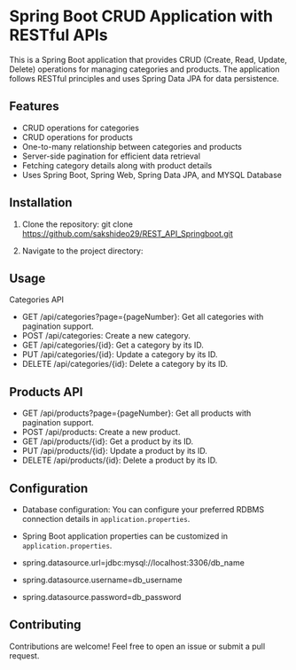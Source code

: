 
# Spring Boot CRUD Application with RESTful APIs

This is a Spring Boot application that provides CRUD (Create, Read, Update, Delete) operations for managing categories and products. The application follows RESTful principles and uses Spring Data JPA for data persistence.

## Features

- CRUD operations for categories
- CRUD operations for products
- One-to-many relationship between categories and products
- Server-side pagination for efficient data retrieval
- Fetching category details along with product details
- Uses Spring Boot, Spring Web, Spring Data JPA, and MYSQL Database 

## Installation

1. Clone the repository:
git clone https://github.com/sakshideo29/REST_API_Springboot.git

2. Navigate to the project directory:

## Usage

 Categories API

- GET /api/categories?page={pageNumber}: Get all categories with pagination support.
- POST /api/categories: Create a new category.
- GET /api/categories/{id}: Get a category by its ID.
- PUT /api/categories/{id}: Update a category by its ID.
- DELETE /api/categories/{id}: Delete a category by its ID.

## Products API

- GET /api/products?page={pageNumber}: Get all products with pagination support.
- POST /api/products: Create a new product.
- GET /api/products/{id}: Get a product by its ID.
- PUT /api/products/{id}: Update a product by its ID.
- DELETE /api/products/{id}: Delete a product by its ID.
  
 ## Configuration

- Database configuration: You can configure your preferred RDBMS connection details in `application.properties`.
- Spring Boot application properties can be customized in `application.properties`.

- spring.datasource.url=jdbc:mysql://localhost:3306/db_name
- spring.datasource.username=db_username
- spring.datasource.password=db_password

## Contributing
Contributions are welcome! Feel free to open an issue or submit a pull request.

